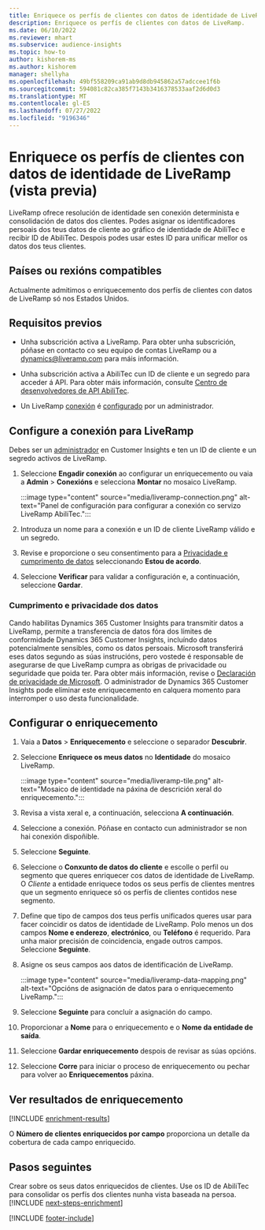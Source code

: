 ```yaml
---
title: Enriquece os perfís de clientes con datos de identidade de LiveRamp (vista previa)
description: Enriquece os perfís de clientes con datos de LiveRamp.
ms.date: 06/10/2022
ms.reviewer: mhart
ms.subservice: audience-insights
ms.topic: how-to
author: kishorem-ms
ms.author: kishorem
manager: shellyha
ms.openlocfilehash: 49bf558209ca91ab9d8db945862a57adccee1f6b
ms.sourcegitcommit: 594081c82ca385f7143b3416378533aaf2d6d0d3
ms.translationtype: MT
ms.contentlocale: gl-ES
ms.lasthandoff: 07/27/2022
ms.locfileid: "9196346"
---
```

# <a name="enrich-customer-profiles-with-identity-data-from-liveramp-preview"></a>Enriquece os perfís de clientes con datos de identidade de LiveRamp (vista previa)

LiveRamp ofrece resolución de identidade sen conexión determinista e consolidación de datos dos clientes. Podes asignar os identificadores persoais dos teus datos de cliente ao gráfico de identidade de AbiliTec e recibir ID de AbiliTec. Despois podes usar estes ID para unificar mellor os datos dos teus clientes.

## <a name="supported-countriesregions"></a>Países ou rexións compatibles

Actualmente admitimos o enriquecemento dos perfís de clientes con datos de LiveRamp só nos Estados Unidos.

## <a name="prerequisites"></a>Requisitos previos

- Unha subscrición activa a LiveRamp. Para obter unha subscrición, póñase en contacto co seu equipo de contas LiveRamp ou a [dynamics@liveramp.com](mailto:dynamics@liveramp.com) para máis información.

- Unha subscrición activa a AbiliTec cun ID de cliente e un segredo para acceder á API. Para obter máis información, consulte [Centro de desenvolvedores de API AbiliTec](https://developers.liveramp.com/abilitec-api/).

- Un LiveRamp [conexión](connections.md) é [configurado](#configure-the-connection-for-liveramp) por un administrador.

## <a name="configure-the-connection-for-liveramp"></a>Configure a conexión para LiveRamp

Debes ser un [administrador](permissions.md#admin) en Customer Insights e ten un ID de cliente e un segredo activos de LiveRamp.

1. Seleccione **Engadir conexión** ao configurar un enriquecemento ou vaia a **Admin** > **Conexións** e selecciona **Montar** no mosaico LiveRamp.

   :::image type="content" source="media/liveramp-connection.png" alt-text="Panel de configuración para configurar a conexión co servizo LiveRamp AbiliTec.":::

1. Introduza un nome para a conexión e un ID de cliente LiveRamp válido e un segredo.

1. Revise e proporcione o seu consentimento para a [Privacidade e cumprimento de datos](#data-privacy-and-compliance) seleccionando **Estou de acordo**.

1. Seleccione **Verificar** para validar a configuración e, a continuación, seleccione **Gardar**.

### <a name="data-privacy-and-compliance"></a>Cumprimento e privacidade dos datos

Cando habilitas Dynamics 365 Customer Insights para transmitir datos a LiveRamp, permite a transferencia de datos fóra dos límites de conformidade Dynamics 365 Customer Insights, incluíndo datos potencialmente sensibles, como os datos persoais. Microsoft transferirá eses datos segundo as súas instrucións, pero vostede é responsable de asegurarse de que LiveRamp cumpra as obrigas de privacidade ou seguridade que poida ter. Para obter máis información, revise o [Declaración de privacidade de Microsoft](https://go.microsoft.com/fwlink/?linkid=396732). O administrador de Dynamics 365 Customer Insights pode eliminar este enriquecemento en calquera momento para interromper o uso desta funcionalidade.

## <a name="configure-the-enrichment"></a>Configurar o enriquecemento

1. Vaia a **Datos** > **Enriquecemento** e seleccione o separador **Descubrir**.

1. Seleccione **Enriquece os meus datos** no **Identidade** do mosaico LiveRamp.

   :::image type="content" source="media/liveramp-tile.png" alt-text="Mosaico de identidade na páxina de descrición xeral do enriquecemento.":::

1. Revisa a vista xeral e, a continuación, selecciona **A continuación**.

1. Seleccione a conexión. Póñase en contacto cun administrador se non hai conexión dispoñible.

1. Seleccione **Seguinte**.

1. Seleccione o **Conxunto de datos do cliente** e escolle o perfil ou segmento que queres enriquecer cos datos de identidade de LiveRamp. O *Cliente* a entidade enriquece todos os seus perfís de clientes mentres que un segmento enriquece só os perfís de clientes contidos nese segmento.

1. Define que tipo de campos dos teus perfís unificados queres usar para facer coincidir os datos de identidade de LiveRamp. Polo menos un dos campos **Nome e enderezo**, **electrónico**, ou **Teléfono** é requerido. Para unha maior precisión de coincidencia, engade outros campos. Seleccione **Seguinte**.

1. Asigne os seus campos aos datos de identificación de LiveRamp.

   :::image type="content" source="media/liveramp-data-mapping.png" alt-text="Opcións de asignación de datos para o enriquecemento LiveRamp.":::

1. Seleccione **Seguinte** para concluír a asignación do campo.

1. Proporcionar a **Nome** para o enriquecemento e o **Nome da entidade de saída**.

1. Seleccione **Gardar enriquecemento** despois de revisar as súas opcións.

1. Seleccione **Corre** para iniciar o proceso de enriquecemento ou pechar para volver ao **Enriquecementos** páxina.

## <a name="view-enrichment-results"></a>Ver resultados de enriquecemento

[!INCLUDE [enrichment-results](includes/enrichment-results.md)]

O **Número de clientes enriquecidos por campo** proporciona un detalle da cobertura de cada campo enriquecido.

## <a name="next-steps"></a>Pasos seguintes

Crear sobre os seus datos enriquecidos de clientes. Use os ID de AbiliTec para consolidar os perfís dos clientes nunha vista baseada na persoa.
[!INCLUDE [next-steps-enrichment](includes/next-steps-enrichment.md)]

[!INCLUDE [footer-include](includes/footer-banner.md)]
